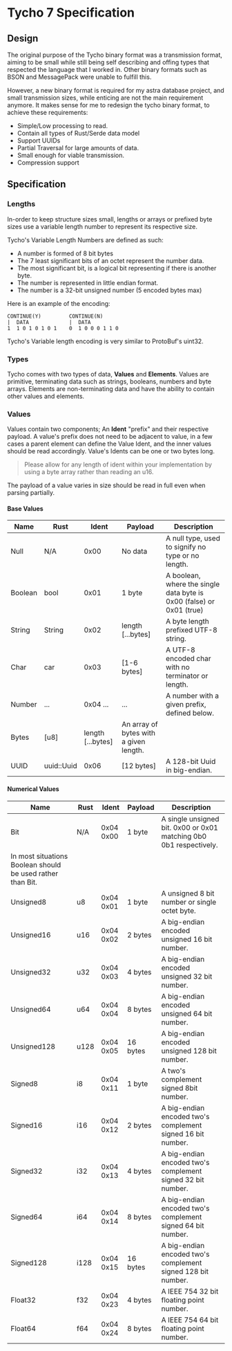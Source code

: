 # Tycho 7 Specification

## Design
The original purpose of the Tycho binary format was a transmission format, aiming to be small while still being
self describing and offing types that respected the language that I worked in. Other binary formats such as BSON and
MessagePack were unable to fulfill this.

However, a new binary format is required for my astra database project, and small transmission sizes, while enticing are not
the main requirement anymore. It makes sense for me to redesign the tycho binary format, to achieve these requirements:

- Simple/Low processing to read.
- Contain all types of Rust/Serde data model
- Support UUIDs
- Partial Traversal for large amounts of data.
- Small enough for viable transmission.
- Compression support

## Specification
### Lengths
In-order to keep structure sizes small, lengths or arrays or prefixed byte sizes use a variable length number to
represent its respective size.

Tycho's Variable Length Numbers are defined as such:
- A number is formed of 8 bit bytes
- The 7 least significant bits of an octet represent the number data.
- The most significant bit, is a logical bit representing if there is another byte.
- The number is represented in little endian format.
- The number is a 32-bit unsigned number (5 encoded bytes max)


Here is an example of the encoding:
```
CONTINUE(Y)         CONTINUE(N)
|  DATA             |  DATA
1  1 0 1 0 1 0 1    0  1 0 0 0 1 1 0
```

Tycho's Variable length encoding is very similar to ProtoBuf's uint32.

### Types
Tycho comes with two types of data, **Values** and **Elements**. Values are primitive, terminating data such as
strings, booleans, numbers and byte arrays. Elements are non-terminating data and have the ability to contain other
values and elements.

### Values 
Values contain two components; An **Ident** "prefix" and their respective payload. A value's prefix does not need
to be adjacent to value, in a few cases a parent element can define the Value Ident, and the inner values should
be read accordingly. Value's Idents can be one or two bytes long.

> Please allow for any length of ident within your implementation by using a byte array rather than reading an u16.
 
The payload of a value varies in size should be read in full even when parsing partially.

#### Base Values
| Name | Rust | Ident | Payload | Description |
| ---- | ---- | ----- | ------- | ----------- |
| Null | N/A  | 0x00  | No data | A null type, used to signify no type or no length. |
| Boolean | bool | 0x01 | 1 byte| A boolean, where the single data byte is 0x00 (false) or 0x01 (true) |
| String | String | 0x02 | length \[...bytes\] | A byte length prefixed UTF-8 string.
| Char | car | 0x03 | \[1-6 bytes\] | A UTF-8 encoded char with no terminator or length. |
| Number | ... | 0x04 ... | ... | A number with a given prefix, defined below. |
| Bytes | \[u8\] | length \[...bytes\] | An array of bytes with a given length. |
| UUID | uuid::Uuid | 0x06 | \[12 bytes\] | A 128-bit Uuid in big-endian. |

#### Numerical Values
| Name | Rust | Ident | Payload | Description |
| ---- | ---- | ----- | ------- | ----------- |
| Bit | N/A | 0x04 0x00 | 1 byte | A single unsigned bit. 0x00 or 0x01 matching 0b0 0b1 respectively. |
|  In most situations Boolean should be used rather than Bit.  |
| Unsigned8 | u8 | 0x04 0x01 | 1 byte | A unsigned 8 bit number or single octet byte.  |
| Unsigned16 | u16 | 0x04 0x02 | 2 bytes | A big-endian encoded unsigned 16 bit number.  |
| Unsigned32 | u32 | 0x04 0x03 | 4 bytes | A big-endian encoded unsigned 32 bit number.  |
| Unsigned64 | u64 | 0x04 0x04 | 8 bytes | A big-endian encoded unsigned 64 bit number.  |
| Unsigned128 | u128 | 0x04 0x05 | 16 bytes | A big-endian encoded unsigned 128 bit number.  |
| Signed8 | i8 | 0x04 0x11 | 1 byte | A two's complement signed 8bit number.  |
| Signed16 | i16 | 0x04 0x12 | 2 bytes | A big-endian encoded two's complement signed 16 bit number.  |
| Signed32 | i32 | 0x04 0x13 | 4 bytes | A big-endian encoded two's complement signed 32 bit number.  |
| Signed64 | i64 | 0x04 0x14 | 8 bytes | A big-endian encoded two's complement signed 64 bit number.  |
| Signed128 | i128 | 0x04 0x15 | 16 bytes | A big-endian encoded two's complement signed 128 bit number.  |
| Float32 | f32 | 0x04 0x23 | 4 bytes | A IEEE 754 32 bit floating point number.  |
| Float64 | f64 | 0x04 0x24 | 8 bytes | A IEEE 754 64 bit floating point number.  |
